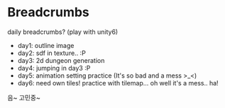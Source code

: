 # Breadcrumbs
daily breadcrumbs? (play with unity6)
- day1: outline image
- day2: sdf in texture.. :P
- day3: 2d dungeon generation
- day4: jumping in day3 :P
- day5: animation setting practice (It's so bad and a mess >_<)
- day6: need own tiles! practice with tilemap... oh well it's a mess.. ha!

음~ 고민중~
